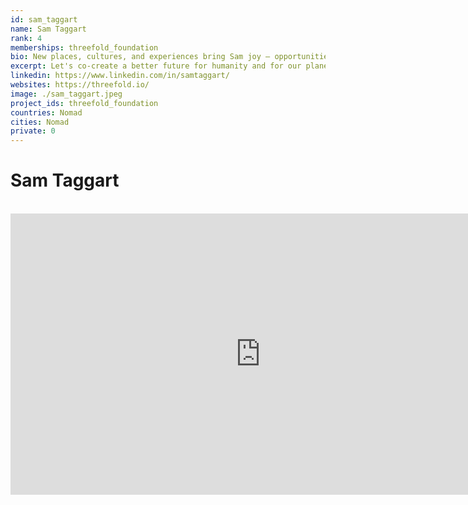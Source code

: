 ```yaml
---
id: sam_taggart
name: Sam Taggart
rank: 4
memberships: threefold_foundation
bio: New places, cultures, and experiences bring Sam joy – opportunities to learn, evolve, & open his mind. Having been exposed to many corners of the world, he is inspired by the beauty of our differences, & humbled by the similarities of our desires. Sam is a community builder & is driven to help grow this global effort to bring positive and impactful change to our planet.
excerpt: Let's co-create a better future for humanity and for our planet.
linkedin: https://www.linkedin.com/in/samtaggart/
websites: https://threefold.io/
image: ./sam_taggart.jpeg
project_ids: threefold_foundation
countries: Nomad
cities: Nomad
private: 0
---
```

# Sam Taggart

<BR>

<iframe src="https://player.vimeo.com/video/412746824" width="800" height="450" frameborder="0" allow="autoplay; fullscreen" allowfullscreen></iframe>

<BR>




